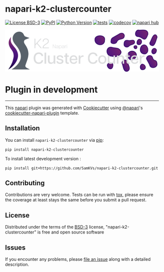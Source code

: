 # napari-k2-clustercounter

[![License BSD-3](https://img.shields.io/pypi/l/napari-k2-clustercounter.svg?color=green)](https://github.com/SamKVs/napari-k2-clustercounter/raw/main/LICENSE)
[![PyPI](https://img.shields.io/pypi/v/napari-k2-clustercounter.svg?color=green)](https://pypi.org/project/napari-k2-clustercounter)
[![Python Version](https://img.shields.io/pypi/pyversions/napari-k2-clustercounter.svg?color=green)](https://python.org)
[![tests](https://github.com/SamKVs/napari-k2-clustercounter/workflows/tests/badge.svg)](https://github.com/SamKVs/napari-k2-clustercounter/actions)
[![codecov](https://codecov.io/gh/SamKVs/napari-k2-clustercounter/branch/main/graph/badge.svg)](https://codecov.io/gh/SamKVs/napari-k2-clustercounter)
[![napari hub](https://img.shields.io/endpoint?url=https://api.napari-hub.org/shields/napari-k2-clustercounter)](https://napari-hub.org/plugins/napari-k2-clustercounter)

<img src="static/logo.png">

# Plugin in development

----------------------------------

This [napari] plugin was generated with [Cookiecutter] using [@napari]'s [cookiecutter-napari-plugin] template.

<!--
Don't miss the full getting started guide to set up your new package:
https://github.com/napari/cookiecutter-napari-plugin#getting-started

and review the napari docs for plugin developers:
https://napari.org/stable/plugins/index.html
-->

## Installation

You can install `napari-k2-clustercounter` via [pip]:

    pip install napari-k2-clustercounter



To install latest development version :

    pip install git+https://github.com/SamKVs/napari-k2-clustercounter.git


## Contributing

Contributions are very welcome. Tests can be run with [tox], please ensure
the coverage at least stays the same before you submit a pull request.

## License

Distributed under the terms of the [BSD-3] license,
"napari-k2-clustercounter" is free and open source software

## Issues

If you encounter any problems, please [file an issue] along with a detailed description.

[napari]: https://github.com/napari/napari
[Cookiecutter]: https://github.com/audreyr/cookiecutter
[@napari]: https://github.com/napari
[MIT]: http://opensource.org/licenses/MIT
[BSD-3]: http://opensource.org/licenses/BSD-3-Clause
[GNU GPL v3.0]: http://www.gnu.org/licenses/gpl-3.0.txt
[GNU LGPL v3.0]: http://www.gnu.org/licenses/lgpl-3.0.txt
[Apache Software License 2.0]: http://www.apache.org/licenses/LICENSE-2.0
[Mozilla Public License 2.0]: https://www.mozilla.org/media/MPL/2.0/index.txt
[cookiecutter-napari-plugin]: https://github.com/napari/cookiecutter-napari-plugin

[file an issue]: https://github.com/SamKVs/napari-k2-clustercounter/issues

[napari]: https://github.com/napari/napari
[tox]: https://tox.readthedocs.io/en/latest/
[pip]: https://pypi.org/project/pip/
[PyPI]: https://pypi.org/
